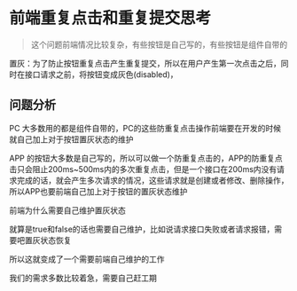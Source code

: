 # 前端重复点击和重复提交思考



> 这个问题前端情况比较复杂，有些按钮是自己写的，有些按钮是组件自带的



置灰：为了防止按钮重复点击产生重复提交，所以在用户产生第一次点击之后，同时在接口请求之前，将按钮变成灰色(disabled)，

## **问题分析** 

PC 大多数用的都是组件自带的，PC的这些防重复点击操作前端要在开发的时候就自己加上对于按钮置灰状态的维护



APP 的按钮大多数是自己写的，所以可以做一个防重复点击的，APP的防重复点击只会阻止200ms~500ms内的多次重复点击，但是一个接口在200ms内没有请求完成的话，就会产生多次请求的情况，这些请求就是创建或者修改、删除操作，所以APP也要前端自己加上对于按钮的置灰状态维护



前端为什么需要自己维护置灰状态

就算是true和false的话也需要自己维护，比如说请求接口失败或者请求报错，需要吧置灰状态恢复

 

所以这就变成了一个需要前端自己维护的工作

 

我们的需求多数比较着急，需要自己赶工期